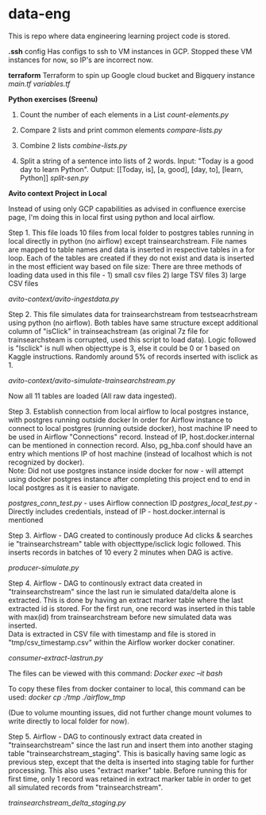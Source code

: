 # data-eng
This is repo where data engineering learning project code is stored.

**.ssh**
config
Has configs to ssh to VM instances in GCP. Stopped these VM instances for now, so IP's are incorrect now. 

**terraform**
Terraform to spin up Google cloud bucket and Bigquery instance
_main.tf
variables.tf_

**Python exercises (Sreenu)**
1. Count the number of each elements in a List
_count-elements.py_

2. Compare 2 lists and print common elements
_compare-lists.py_

3. Combine 2 lists
_combine-lists.py_

4. Split a string of a sentence into lists of 2 words. Input: "Today is a good day to learn Python". Output: [[Today, is], [a, good], [day, to], [learn, Python]]
_split-sen.py_

   
**Avito context Project in Local**

Instead of using only GCP capabilities as advised in confluence exercise page, I'm doing this in local first using python and local airflow.

Step 1. This file loads 10 files from local folder to postgres tables running in local directly in python (no airflow) except trainsearchstream. File names are mapped to table names and data is inserted in respective tables in a for loop. Each of the tables are created if they do not exist and data is inserted in the most efficient way based on file size:
There are three methods of loading data used in this file - 1) small csv files 2) large TSV files 3) large CSV files

_avito-context/avito-ingestdata.py_

Step 2. This file simulates data for trainsearchstream from testseacrhstream using python (no airflow). Both tables have same structure except additional column of "isClick" in trainseachstream (as original 7z file for trainsearchsteam is corrupted, used this script to load data). Logic followed is "Isclick" is null when objecttype is 3, else it could be 0 or 1 based on Kaggle instructions. Randomly around 5% of records inserted with isclick as 1. 

_avito-context/avito-simulate-trainsearchstream.py_

Now all 11 tables are loaded (All raw data ingested).

Step 3. Establish connection from local airflow to local postgres instance, with postgres running outside docker
In order for Airflow instance to connect to local postgres (running outside docker), host machine IP need to be used in Airflow "Connections" record. Instead of IP, host.docker.internal can be mentioned in connection record.
Also, pg_hba.conf should have an entry which mentions IP of host machine (instead of localhost which is not recognized by docker).  
Note: Did not use postgres instance inside docker for now - will attempt using docker postgres instance after completing this project end to end in local postgres as it is easier to navigate.

_postgres_conn_test.py_ - uses Airflow connection ID
_postgres_local_test.py_ - Directly includes credentials, instead of IP - host.docker.internal is mentioned

Step 3. Airflow - DAG created to continously produce Ad clicks & searches ie "trainsearchstream" table with objecttype/isclick logic followed. This inserts records in batches of 10 every 2 minutes when DAG is active.

_producer-simulate.py_

Step 4. Airflow - DAG to continously extract data created in "trainsearchstream" since the last run ie simulated data/delta alone is extracted. This is done by having an extract marker table where the last extracted id is stored. For the first run, one record was inserted in this table with max(id) from trainsearchstream before new simulated data was inserted.  
Data is extracted in CSV file with timestamp and file is stored in "tmp/csv_timestamp.csv" within the Airflow worker docker conatiner.

_consumer-extract-lastrun.py_

The files can be viewed with this command:
_Docker exec –it <containerid> bash_

To copy these files from docker container to local, this command can be used:
_docker cp <workerconatinerid>:/tmp ./airflow_tmp_

(Due to volume mounting issues, did not further change mount volumes to write directly to local folder for now).

Step 5. Airflow - DAG to continously extract data created in "trainsearchstream" since the last run and insert them into another staging table "trainsearchstream_staging". This is basically having same logic as previous step, except that the delta is inserted into staging table for further processing. This also uses "extract marker" table. Before running this for first time, only 1 record was retained in extract marker table in order to get all simulated records from "trainsearchstream".

_trainsearchstream_delta_staging.py_
